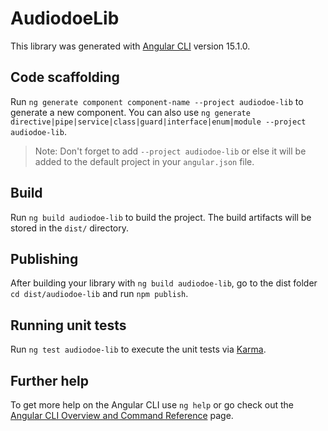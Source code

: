 # AudiodoeLib

This library was generated with [Angular CLI](https://github.com/angular/angular-cli) version 15.1.0.

## Code scaffolding

Run `ng generate component component-name --project audiodoe-lib` to generate a new component. You can also use `ng generate directive|pipe|service|class|guard|interface|enum|module --project audiodoe-lib`.
> Note: Don't forget to add `--project audiodoe-lib` or else it will be added to the default project in your `angular.json` file. 

## Build

Run `ng build audiodoe-lib` to build the project. The build artifacts will be stored in the `dist/` directory.

## Publishing

After building your library with `ng build audiodoe-lib`, go to the dist folder `cd dist/audiodoe-lib` and run `npm publish`.

## Running unit tests

Run `ng test audiodoe-lib` to execute the unit tests via [Karma](https://karma-runner.github.io).

## Further help

To get more help on the Angular CLI use `ng help` or go check out the [Angular CLI Overview and Command Reference](https://angular.io/cli) page.
